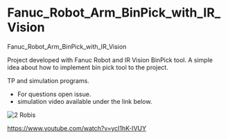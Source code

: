 # Fanuc_Robot_Arm_BinPick_with_IR_Vision
Fanuc_Robot_Arm_BinPick_with_IR_Vision

Project developed with Fanuc Robot and IR Vision BinPick tool. A simple idea about how to implement bin pick tool to the project. 

TP and simulation programs. 

* For questions open issue. 
* simulation video available under the link below. 

![2 Robis](https://i.ytimg.com/vi/ycI1hK-IVUY/hqdefault.jpg?sqp=-oaymwEcCNACELwBSFXyq4qpAw4IARUAAIhCGAFwAcABBg==&rs=AOn4CLDdP3YSLwzXSxUaxDhQCoTCS6Pgaw)


https://www.youtube.com/watch?v=ycI1hK-IVUY
